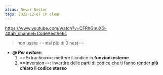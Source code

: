 ```yaml
---
alias: Never Nester
tags: 2022-12-07 CP clean
---
```


https://www.youtube.com/watch?v=CFRhGnuXG-4&ab_channel=CodeAesthetic

> non usare ==mai più di 3 nest==

- ***@ Per evitare***:
	1. ==Extraction==: mettere il codice in **funzioni esterne**
	2. ==Inversion==: invertire delle parti di codice che ti fanno render **più chiaro il codice stesso**
